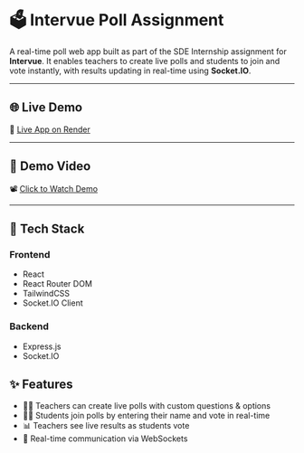 # 🗳️ Intervue Poll Assignment

A real-time poll web app built as part of the SDE Internship assignment for **Intervue**. It enables teachers to create live polls and students to join and vote instantly, with results updating in real-time using **Socket.IO**.

---

## 🌐 Live Demo

🔗 [Live App on Render](https://intervue-poll-assignment-frontend.onrender.com/)

---

## 🎥 Demo Video

📽️ [Click to Watch Demo]([https://www.loom.com/share/your-demo-video-link-here](https://youtu.be/zW4GTGVrekI?feature=shared))  

---

## 🚀 Tech Stack

### Frontend
- React 
- React Router DOM
- TailwindCSS
- Socket.IO Client

### Backend
- Express.js
- Socket.IO

## ✨ Features

- 👩‍🏫 Teachers can create live polls with custom questions & options
- 👨‍🎓 Students join polls by entering their name and vote in real-time
- 📊 Teachers see live results as students vote
- 🔁 Real-time communication via WebSockets
